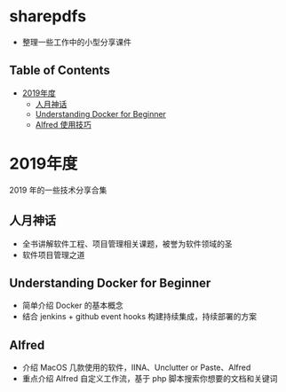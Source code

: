 # sharepdfs

- 整理一些工作中的小型分享课件

## Table of Contents

- [2019年度](#2019年度)
    - [人月神话](#人月神话)
    - [Understanding Docker for Beginner](#Understanding-Docker-for-Beginner)
    - [Alfred 使用技巧](#Alfred)

# 2019年度

2019 年的一些技术分享合集

## 人月神话

- 全书讲解软件工程、项目管理相关课题，被誉为软件领域的圣
- 软件项目管理之道

## Understanding Docker for Beginner

- 简单介绍 Docker 的基本概念
- 结合 jenkins + github event hooks 构建持续集成，持续部署的方案

## Alfred

- 介绍 MacOS 几款使用的软件，IINA、Unclutter or Paste、Alfred
- 重点介绍 Alfred 自定义工作流，基于 php 脚本搜索你想要的文档和关键词






